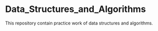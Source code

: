 # Data_Structures_and_Algorithms

This repository contain practice work of data structures and algorithms.
